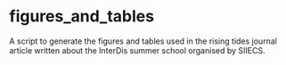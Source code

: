 # figures_and_tables
A script to generate the figures and tables used in the rising tides journal article written about the InterDis summer school organised by SIIECS.
